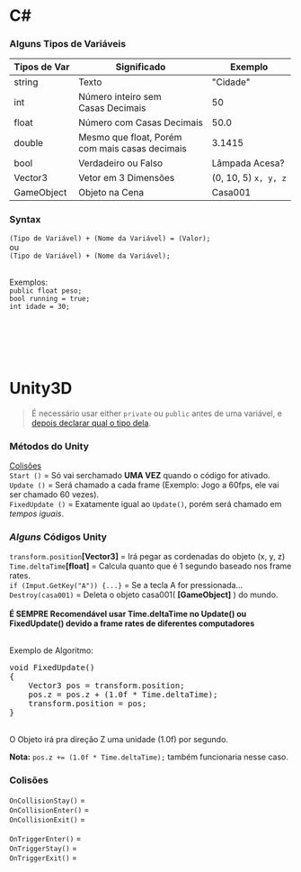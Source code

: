 # C#
### Alguns Tipos de Variáveis

Tipos de Var | Significado | Exemplo
------------ | ----------- | --------
string | Texto | "Cidade"
int | Número inteiro sem<br> Casas Decimais | 50
float | Número com Casas Decimais | 50.0
double | Mesmo que float, Porém <br>com mais casas decimais | 3.1415
bool | Verdadeiro ou Falso | Lâmpada Acesa?
Vector3 | Vetor em 3 Dimensões | (0, 10, 5) `x, y, z`
GameObject | Objeto na Cena | Casa001

### Syntax

`(Tipo de Variável) + (Nome da Variável) = (Valor);`<br>
ou<br>
`(Tipo de Variável) + (Nome da Variável);`<br><br>

Exemplos: <br>`public float peso;` <br>`bool running = true;`<br> `int idade = 30;`<br><br>
<!-- protected + var = só pode ser acessada pelo própio algoritmo. --> 

<br><br><br>

# Unity3D

> É necessário usar either `private` ou `public` antes de uma variável, e [depois declarar qual o tipo dela](https://github.com/JoaoSodre/GameDev/blob/master/Unity3D/C%23-Memo.md#alguns-tipos-de-vari%C3%A1veis).

### Métodos do Unity

[Colisões](https://github.com/JoaoSodre/GameDev/blob/master/Unity3D/Unity-Memo.md#colis%C3%B5es)<br>
`Start ()` = Só vai serchamado **UMA VEZ** quando o código for ativado.<br>
`Update ()` = Será chamado a cada frame (Exemplo: Jogo a 60fps, ele vai ser chamado 60 vezes).<br>
`FixedUpdate ()` = Exatamente igual ao `Update()`, porém será chamado em *_tempos iguais_*.

### _Alguns_ Códigos Unity

`transform.position`**[Vector3]** = Irá pegar as cordenadas do objeto (x, y, z)<br>
`Time.deltaTime`**[float]** = Calcula quanto que é 1 segundo baseado nos frame rates.<br>
`if (Imput.GetKey("A")) {...}` = Se a tecla A for pressionada...<br>
`Destroy(casa001)` = Deleta o objeto casa001( **[GameObject]** ) do mundo.<br><br>
**É SEMPRE Recomendável usar Time.deltaTime no Update() ou FixedUpdate() devido a frame rates de diferentes computadores**<br><br>

Exemplo de Algoritmo:
<pre>
void FixedUpdate()
{
    Vector3 pos = transform.position;
    pos.z = pos.z + (1.0f * Time.deltaTime);
    transform.position = pos;      
}
</pre>
<br>
O Objeto irá pra direção Z uma unidade (1.0f) por segundo.<br>

**Nota:** `pos.z += (1.0f * Time.deltaTime);` também funcionaria nesse caso.

### Colisões
`OnCollisionStay()` = <br>
`OnCollisionEnter()` = <br>
`OnCollisionExit()` = <br><br>
`OnTriggerEnter()` = <br>
`OnTriggerStay()` = <br>
`OnTriggerExit()` = <br>
